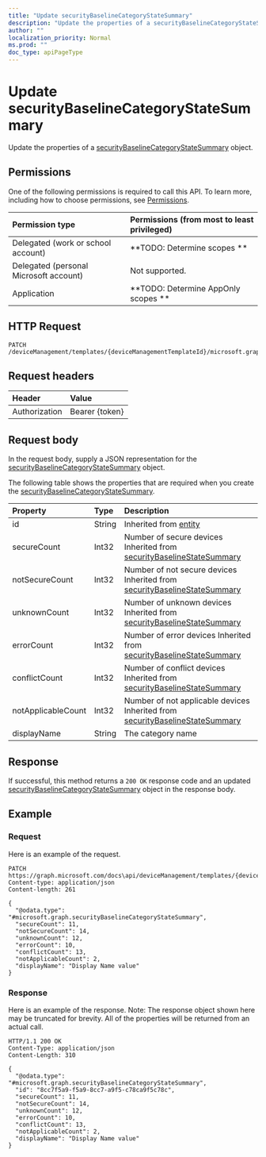 ```yaml
---
title: "Update securityBaselineCategoryStateSummary"
description: "Update the properties of a securityBaselineCategoryStateSummary object."
author: ""
localization_priority: Normal
ms.prod: ""
doc_type: apiPageType
---
```


# Update securityBaselineCategoryStateSummary

Update the properties of a [securityBaselineCategoryStateSummary](../resources/securitybaselinecategorystatesummary.md) object.

## Permissions
One of the following permissions is required to call this API. To learn more, including how to choose permissions, see [Permissions](/concepts/permissions-reference.md).

|Permission type|Permissions (from most to least privileged)|
|:---|:---|
|Delegated (work or school account)|**TODO: Determine scopes **|
|Delegated (personal Microsoft account)|Not supported.|
|Application|**TODO: Determine AppOnly scopes **|

## HTTP Request
<!-- {
  "blockType": "ignored"
}
-->
``` http
PATCH /deviceManagement/templates/{deviceManagementTemplateId}/microsoft.graph.securityBaselineTemplate/categoryDeviceStateSummaries/{securityBaselineCategoryStateSummaryId}
```

## Request headers
|Header|Value|
|:---|:---|
|Authorization|Bearer {token}|

## Request body
In the request body, supply a JSON representation for the [securityBaselineCategoryStateSummary](../resources/securityBaselineCategoryStateSummary.md) object.

The following table shows the properties that are required when you create the [securityBaselineCategoryStateSummary](../resources/securitybaselinecategorystatesummary.md).

|Property|Type|Description|
|:---|:---|:---|
|id|String| Inherited from [entity](../resources/entity.md)|
|secureCount|Int32|Number of secure devices Inherited from [securityBaselineStateSummary](../resources/securityBaselineStateSummary.md)|
|notSecureCount|Int32|Number of not secure devices Inherited from [securityBaselineStateSummary](../resources/securityBaselineStateSummary.md)|
|unknownCount|Int32|Number of unknown devices Inherited from [securityBaselineStateSummary](../resources/securityBaselineStateSummary.md)|
|errorCount|Int32|Number of error devices Inherited from [securityBaselineStateSummary](../resources/securityBaselineStateSummary.md)|
|conflictCount|Int32|Number of conflict devices Inherited from [securityBaselineStateSummary](../resources/securityBaselineStateSummary.md)|
|notApplicableCount|Int32|Number of not applicable devices Inherited from [securityBaselineStateSummary](../resources/securityBaselineStateSummary.md)|
|displayName|String|The category name|



## Response
If successful, this method returns a `200 OK` response code and an updated [securityBaselineCategoryStateSummary](../resources/securitybaselinecategorystatesummary.md) object in the response body.

## Example

### Request
Here is an example of the request.
<!-- {
  "blockType": "request",
  "name": "update_securitybaselinecategorystatesummary"
}
-->
``` http
PATCH https://graph.microsoft.com/docs\api/deviceManagement/templates/{deviceManagementTemplateId}/microsoft.graph.securityBaselineTemplate/categoryDeviceStateSummaries/{securityBaselineCategoryStateSummaryId}
Content-type: application/json
Content-length: 261

{
  "@odata.type": "#microsoft.graph.securityBaselineCategoryStateSummary",
  "secureCount": 11,
  "notSecureCount": 14,
  "unknownCount": 12,
  "errorCount": 10,
  "conflictCount": 13,
  "notApplicableCount": 2,
  "displayName": "Display Name value"
}
```

### Response
Here is an example of the response. Note: The response object shown here may be truncated for brevity. All of the properties will be returned from an actual call.
<!-- {
  "blockType": "response",
  "truncated": true
}
-->
``` http
HTTP/1.1 200 OK
Content-Type: application/json
Content-Length: 310

{
  "@odata.type": "#microsoft.graph.securityBaselineCategoryStateSummary",
  "id": "8cc7f5a9-f5a9-8cc7-a9f5-c78ca9f5c78c",
  "secureCount": 11,
  "notSecureCount": 14,
  "unknownCount": 12,
  "errorCount": 10,
  "conflictCount": 13,
  "notApplicableCount": 2,
  "displayName": "Display Name value"
}
```

